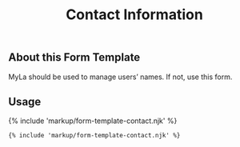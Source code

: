 ﻿---
title: Contact Information
summary: The Contact Information block allows the user to manage their bare minimum contact information.
tags: form-templates
layout: guide
eleventyNavigation:
  key: Contact Information
  parent: Form Templates
  order: 2
  excerpt: The Contact Information block allows the user to manage their bare minimum contact information.
  img: /img/illustrations/illus-contact-information.svg
---

## About this Form Template

MyLa should be used to manage users’ names. If not, use this form.

## Usage

{% include 'markup/form-template-contact.njk' %}

``` html
{% include 'markup/form-template-contact.njk' %}
```
